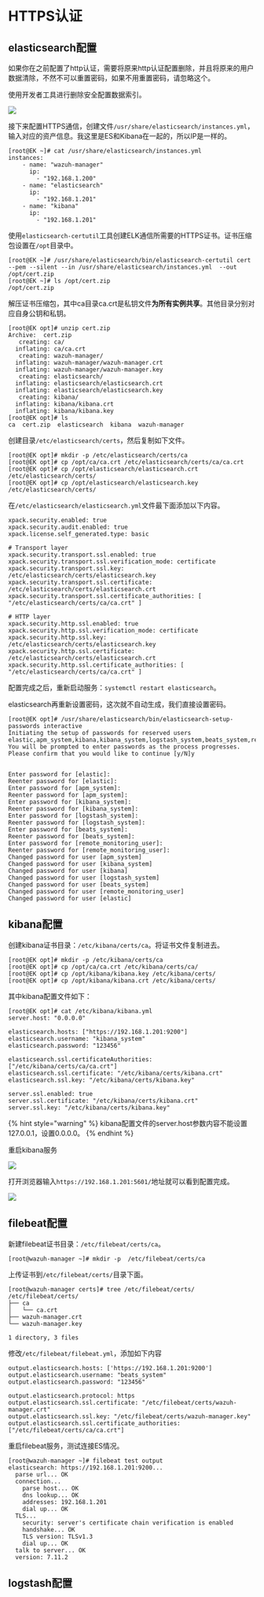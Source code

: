 # HTTPS认证

## elasticsearch配置

如果你在之前配置了http认证，需要将原来http认证配置删除，并且将原来的用户数据清除，不然不可以重置密码，如果不用重置密码，请忽略这个。

使用开发者工具进行删除安全配置数据索引。

![](../../../.gitbook/assets/image%20%2887%29.png)

接下来配置HTTPS通信，创建文件`/usr/share/elasticsearch/instances.yml`，输入对应的资产信息。我这里是ES和Kibana在一起的，所以IP是一样的。

```text
[root@EK ~]# cat /usr/share/elasticsearch/instances.yml 
instances:
    - name: "wazuh-manager"
      ip:
        - "192.168.1.200"
    - name: "elasticsearch"
      ip:
        - "192.168.1.201"
    - name: "kibana"
      ip:
        - "192.168.1.201"
```

使用`elasticsearch-certutil`工具创建ELK通信所需要的HTTPS证书。证书压缩包设置在`/opt`目录中。

```text
[root@EK ~]# /usr/share/elasticsearch/bin/elasticsearch-certutil cert  --pem --silent --in /usr/share/elasticsearch/instances.yml  --out /opt/cert.zip 
[root@EK ~]# ls /opt/cert.zip 
/opt/cert.zip

```

解压证书压缩包，其中ca目录ca.crt是私钥文件**为所有实例共享**。其他目录分别对应自身公钥和私钥。

```text
[root@EK opt]# unzip cert.zip 
Archive:  cert.zip
   creating: ca/
  inflating: ca/ca.crt               
   creating: wazuh-manager/
  inflating: wazuh-manager/wazuh-manager.crt  
  inflating: wazuh-manager/wazuh-manager.key  
   creating: elasticsearch/
  inflating: elasticsearch/elasticsearch.crt  
  inflating: elasticsearch/elasticsearch.key  
   creating: kibana/
  inflating: kibana/kibana.crt       
  inflating: kibana/kibana.key       
[root@EK opt]# ls 
ca  cert.zip  elasticsearch  kibana  wazuh-manager

```

创建目录`/etc/elasticsearch/certs`，然后复制如下文件。

```text
[root@EK opt]# mkdir -p /etc/elasticsearch/certs/ca
[root@EK opt]# cp /opt/ca/ca.crt /etc/elasticsearch/certs/ca/ca.crt
[root@EK opt]# cp /opt/elasticsearch/elasticsearch.crt /etc/elasticsearch/certs/
[root@EK opt]# cp /opt/elasticsearch/elasticsearch.key /etc/elasticsearch/certs/
```

在`/etc/elasticsearch/elasticsearch.yml`文件最下面添加以下内容。

```text
xpack.security.enabled: true
xpack.security.audit.enabled: true
xpack.license.self_generated.type: basic

# Transport layer
xpack.security.transport.ssl.enabled: true
xpack.security.transport.ssl.verification_mode: certificate
xpack.security.transport.ssl.key: /etc/elasticsearch/certs/elasticsearch.key
xpack.security.transport.ssl.certificate: /etc/elasticsearch/certs/elasticsearch.crt
xpack.security.transport.ssl.certificate_authorities: [ "/etc/elasticsearch/certs/ca/ca.crt" ]

# HTTP layer
xpack.security.http.ssl.enabled: true
xpack.security.http.ssl.verification_mode: certificate
xpack.security.http.ssl.key: /etc/elasticsearch/certs/elasticsearch.key
xpack.security.http.ssl.certificate: /etc/elasticsearch/certs/elasticsearch.crt
xpack.security.http.ssl.certificate_authorities: [ "/etc/elasticsearch/certs/ca/ca.crt" ]

```

配置完成之后，重新启动服务：`systemctl restart elasticsearch`。

elasticsearch再重新设置密码，这次就不自动生成，我们直接设置密码。

```text
[root@EK opt]# /usr/share/elasticsearch/bin/elasticsearch-setup-passwords interactive
Initiating the setup of passwords for reserved users elastic,apm_system,kibana,kibana_system,logstash_system,beats_system,remote_monitoring_user.
You will be prompted to enter passwords as the process progresses.
Please confirm that you would like to continue [y/N]y


Enter password for [elastic]: 
Reenter password for [elastic]: 
Enter password for [apm_system]: 
Reenter password for [apm_system]: 
Enter password for [kibana_system]: 
Reenter password for [kibana_system]: 
Enter password for [logstash_system]: 
Reenter password for [logstash_system]: 
Enter password for [beats_system]: 
Reenter password for [beats_system]: 
Enter password for [remote_monitoring_user]: 
Reenter password for [remote_monitoring_user]: 
Changed password for user [apm_system]
Changed password for user [kibana_system]
Changed password for user [kibana]
Changed password for user [logstash_system]
Changed password for user [beats_system]
Changed password for user [remote_monitoring_user]
Changed password for user [elastic]
```

## kibana配置

创建kibana证书目录：`/etc/kibana/certs/ca`。将证书文件复制进去。

```text
[root@EK opt]# mkdir -p /etc/kibana/certs/ca
[root@EK opt]# cp /opt/ca/ca.crt /etc/kibana/certs/ca/
[root@EK opt]# cp /opt/kibana/kibana.key /etc/kibana/certs/
[root@EK opt]# cp /opt/kibana/kibana.crt /etc/kibana/certs/
```

其中kibana配置文件如下：

```text
[root@EK opt]# cat /etc/kibana/kibana.yml 
server.host: "0.0.0.0"

elasticsearch.hosts: ["https://192.168.1.201:9200"]
elasticsearch.username: "kibana_system"
elasticsearch.password: "123456"

elasticsearch.ssl.certificateAuthorities: ["/etc/kibana/certs/ca/ca.crt"]
elasticsearch.ssl.certificate: "/etc/kibana/certs/kibana.crt"
elasticsearch.ssl.key: "/etc/kibana/certs/kibana.key"

server.ssl.enabled: true
server.ssl.certificate: "/etc/kibana/certs/kibana.crt"
server.ssl.key: "/etc/kibana/certs/kibana.key"

```

{% hint style="warning" %}
kibana配置文件的server.host参数内容不能设置127.0.0.1，设置0.0.0.0。
{% endhint %}

重启kibana服务

![](../../../.gitbook/assets/image%20%2885%29.png)

打开浏览器输入`https://192.168.1.201:5601/`地址就可以看到配置完成。

![](../../../.gitbook/assets/image%20%2884%29.png)

## filebeat配置

新建filebeat证书目录：`/etc/filebeat/certs/ca`。

```text
[root@wazuh-manager ~]# mkdir -p  /etc/filebeat/certs/ca
```

上传证书到`/etc/filebeat/certs/`目录下面。

```text
[root@wazuh-manager certs]# tree /etc/filebeat/certs/
/etc/filebeat/certs/
├── ca
│   └── ca.crt
├── wazuh-manager.crt
└── wazuh-manager.key

1 directory, 3 files

```

修改`/etc/filebeat/filebeat.yml`，添加如下内容

```text
output.elasticsearch.hosts: ['https://192.168.1.201:9200']
output.elasticsearch.username: "beats_system"
output.elasticsearch.password: "123456"

output.elasticsearch.protocol: https
output.elasticsearch.ssl.certificate: "/etc/filebeat/certs/wazuh-manager.crt"
output.elasticsearch.ssl.key: "/etc/filebeat/certs/wazuh-manager.key"
output.elasticsearch.ssl.certificate_authorities: ["/etc/filebeat/certs/ca/ca.crt"]
```

重启filebeat服务，测试连接ES情况。

```text
[root@wazuh-manager ~]# filebeat test output
elasticsearch: https://192.168.1.201:9200...
  parse url... OK
  connection...
    parse host... OK
    dns lookup... OK
    addresses: 192.168.1.201
    dial up... OK
  TLS...
    security: server's certificate chain verification is enabled
    handshake... OK
    TLS version: TLSv1.3
    dial up... OK
  talk to server... OK
  version: 7.11.2

```

## logstash配置






